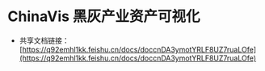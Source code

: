 # ChinaVis 黑灰产业资产可视化
- 共享文档链接：[https://q92emhl1kk.feishu.cn/docs/doccnDA3ymotYRLF8UZ7ruaLOfe](https://q92emhl1kk.feishu.cn/docs/doccnDA3ymotYRLF8UZ7ruaLOfe)
